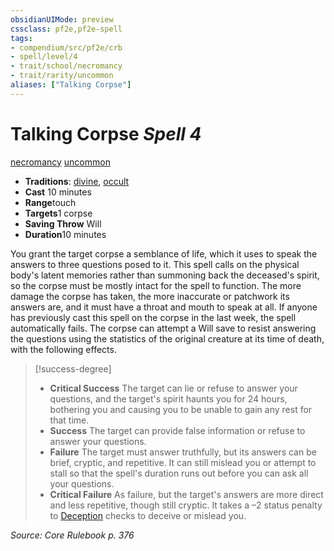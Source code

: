 ```yaml
---
obsidianUIMode: preview
cssclass: pf2e,pf2e-spell
tags:
- compendium/src/pf2e/crb
- spell/level/4
- trait/school/necromancy
- trait/rarity/uncommon
aliases: ["Talking Corpse"]
---
```

# Talking Corpse *Spell 4*   
[necromancy](necromancy.md)  [uncommon](uncommon.md)  

- **Traditions**: [divine](divine.md), [occult](occult.md)
- **Cast** 10 minutes 
- **Range**touch
- **Targets**1 corpse
- **Saving Throw** Will
- **Duration**10 minutes

You grant the target corpse a semblance of life, which it uses to speak the answers to three questions posed to it. This spell calls on the physical body's latent memories rather than summoning back the deceased's spirit, so the corpse must be mostly intact for the spell to function. The more damage the corpse has taken, the more inaccurate or patchwork its answers are, and it must have a throat and mouth to speak at all. If anyone has previously cast this spell on the corpse in the last week, the spell automatically fails. The corpse can attempt a Will save to resist answering the questions using the statistics of the original creature at its time of death, with the following effects.

> [!success-degree] 
> - **Critical Success** The target can lie or refuse to answer your questions, and the target's spirit haunts you for 24 hours, bothering you and causing you to be unable to gain any rest for that time.
> - **Success** The target can provide false information or refuse to answer your questions.
> - **Failure** The target must answer truthfully, but its answers can be brief, cryptic, and repetitive. It can still mislead you or attempt to stall so that the spell's duration runs out before you can ask all your questions.
> - **Critical Failure** As failure, but the target's answers are more direct and less repetitive, though still cryptic. It takes a –2 status penalty to [Deception](../skills.md#Deception) checks to deceive or mislead you.

*Source: Core Rulebook p. 376*